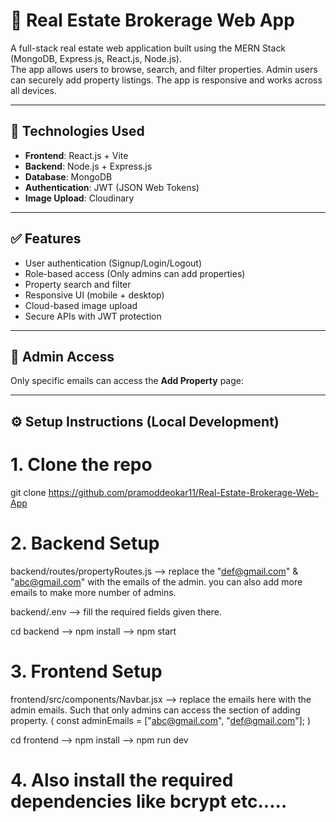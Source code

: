 # 🏡 Real Estate Brokerage Web App

A full-stack real estate web application built using the MERN Stack (MongoDB, Express.js, React.js, Node.js).  
The app allows users to browse, search, and filter properties. Admin users can securely add property listings. The app is responsive and works across all devices.

---

## 🔧 Technologies Used

- **Frontend**: React.js + Vite
- **Backend**: Node.js + Express.js
- **Database**: MongoDB
- **Authentication**: JWT (JSON Web Tokens)
- **Image Upload**: Cloudinary

---

## ✅ Features

- User authentication (Signup/Login/Logout)
- Role-based access (Only admins can add properties)
- Property search and filter
- Responsive UI (mobile + desktop)
- Cloud-based image upload
- Secure APIs with JWT protection

---

## 🔐 Admin Access

Only specific emails can access the **Add Property** page:

---



## ⚙️ Setup Instructions (Local Development)

# 1. Clone the repo
git clone https://github.com/pramoddeokar11/Real-Estate-Brokerage-Web-App

# 2. Backend Setup
backend/routes/propertyRoutes.js --> 
replace the "def@gmail.com" & "abc@gmail.com" with the emails of the admin. you can also add more emails to make more number of admins.

backend/.env --> 
fill the required fields given there.

cd backend -->
npm install -->
npm start

# 3. Frontend Setup
frontend/src/components/Navbar.jsx --> 
replace the emails here with the admin emails. Such that only admins can access the section of adding property. (
const adminEmails = ["abc@gmail.com", "def@gmail.com"]; )

cd frontend -->
npm install -->
npm run dev

# 4. Also install the required dependencies like bcrypt etc.....
